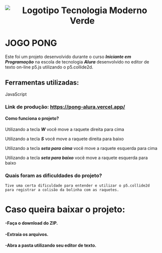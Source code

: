 <h1 align="center">

![Logotipo Tecnologia Moderno Verde](https://user-images.githubusercontent.com/126195861/225995923-8e6b787c-e80e-48de-bf44-beeb11cad4ae.svg)

</h1>

# JOGO PONG 
  Este foi um projeto desenvolvido durante o curso ***Iniciante em Programação*** na escola de tecnologia ***Alura*** desenvolvido no editor de texto on-line p5.js utilizando o p5.collide2d.
  
## Ferramentas utilizadas:
  JavaScript
  
### Link de produção: https://pong-alura.vercel.app/

#### Como funciona o projeto?
  Utilizando a tecla ***W*** você move a raquete direita para cima
  
  Utilizando a tecla ***S*** você move a raquete direita para baixo
  
  
  Utilizando a tecla ***seta para cima*** você move a raquete esquerda para cima 
  
  Utilizando a tecla ***seta para baixo*** vocẽ move a raquete esquerda para baixo

### Quais foram as dificuldades do projeto?
    Tive uma certa dificuldade para entender e utilizar o p5.collide2d para registrar a colisão da bolinha com as raquetes.
    
# Caso queira baixar o projeto:
  #### -Faça o download do ZIP.
  #### -Extraia os arquivos.
  #### -Abra a pasta utilizando seu editor de texto.
